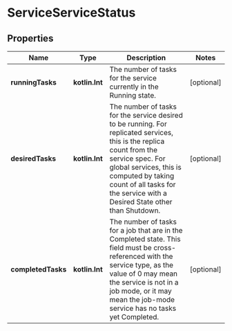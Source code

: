 
# ServiceServiceStatus

## Properties
Name | Type | Description | Notes
------------ | ------------- | ------------- | -------------
**runningTasks** | **kotlin.Int** | The number of tasks for the service currently in the Running state.  |  [optional]
**desiredTasks** | **kotlin.Int** | The number of tasks for the service desired to be running. For replicated services, this is the replica count from the service spec. For global services, this is computed by taking count of all tasks for the service with a Desired State other than Shutdown.  |  [optional]
**completedTasks** | **kotlin.Int** | The number of tasks for a job that are in the Completed state. This field must be cross-referenced with the service type, as the value of 0 may mean the service is not in a job mode, or it may mean the job-mode service has no tasks yet Completed.  |  [optional]



